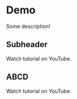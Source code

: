 # Demo 

Some description!

## Subheader

Watch tutorial on YouTube.

## ABCD

Watch tutorial on YouTube.



